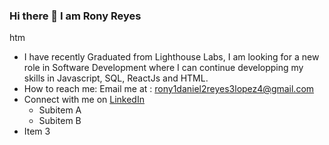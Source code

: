 ### Hi there 👋 I am Rony Reyes
htm
- I have recently Graduated from Lighthouse Labs, I am looking for a new role in Software Development where I can continue developping my skills in Javascript, SQL, ReactJs and HTML.
- How to reach me: Email me at : rony1daniel2reyes3lopez4@gmail.com
- Connect with me on [LinkedIn](https://www.linkedin.com/in/rony-daniel-reyes-lopez-41b1a9235) 
  - Subitem A
  - Subitem B
- Item 3

